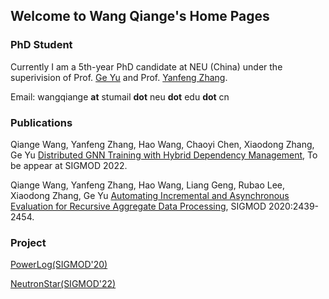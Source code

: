 ## Welcome to Wang Qiange's Home Pages

### PhD Student

Currently I am a 5th-year PhD candidate at NEU (China) under the superivision of Prof. [Ge Yu](http://faculty.neu.edu.cn/yuge/en/index.htm) and Prof. [Yanfeng Zhang](http://faculty.neu.edu.cn/zhangyf/zh_CN/zsxx/39659/list/index.htm).

Email: wangqiange **at** stumail **dot** neu **dot** edu **dot** cn
### Publications

Qiange Wang, Yanfeng Zhang, Hao Wang, Chaoyi Chen, Xiaodong Zhang, Ge Yu [Distributed GNN Training with Hybrid Dependency Management](https://dl.acm.org/doi/10.1145/3514221.3526134), To be appear at SIGMOD 2022.


Qiange Wang, Yanfeng Zhang, Hao Wang, Liang Geng, Rubao Lee, Xiaodong Zhang, Ge Yu [Automating Incremental and Asynchronous Evaluation for Recursive Aggregate Data Processing](https://dl.acm.org/doi/10.1145/3318464.3389712), SIGMOD 2020:2439-2454.


### Project
[PowerLog(SIGMOD'20)](https://github.com/Wangqge/PowerLog_ae) 

[NeutronStar(SIGMOD'22)](https://github.com/Wangqge/NeutronStarLite)
